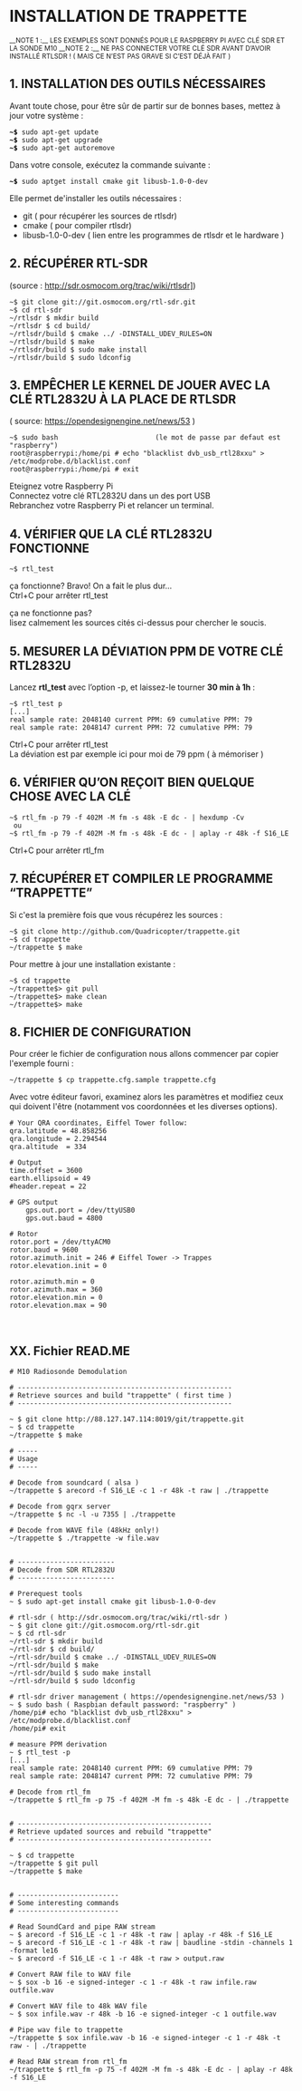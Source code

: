 <code><style type="text/css">
pre code span {
	color: black;
	font-weight: bold;
}
</style>
</code>
# INSTALLATION DE TRAPPETTE  

<small>
__NOTE 1 :__ LES EXEMPLES SONT DONNÉS POUR LE RASPBERRY PI AVEC CLÉ SDR ET LA SONDE M10  
__NOTE 2 :__ NE PAS CONNECTER VOTRE CLÉ SDR AVANT D’AVOIR INSTALLÉ RTLSDR !  ( MAIS CE N’EST PAS GRAVE SI C’EST DÉJÀ FAIT )</small>

## 1.	INSTALLATION DES OUTILS NÉCESSAIRES  

Avant toute chose, pour être sûr de partir sur de bonnes bases, mettez à jour votre système :  
<pre><code><span>~$</span> sudo apt-get update  
<span>~$</span> sudo apt-get upgrade  
<span>~$</span> sudo apt-get autoremove  
</code></pre>
	
Dans votre console, exécutez la commande suivante :  
<pre><code><span>~$</span> sudo aptget install cmake git libusb-1.0-0-dev
</code></pre>

Elle permet de'installer les outils nécessaires :   

* git ( pour récupérer les sources de rtlsdr)
* cmake ( pour compiler rtlsdr)
* libusb-1.0-0-dev ( lien entre les programmes de rtlsdr et le hardware )  


## 2.	RÉCUPÉRER RTL-SDR  

(source : http://sdr.osmocom.org/trac/wiki/rtlsdr])  


	~$ git clone git://git.osmocom.org/rtl-sdr.git
	~$ cd rtl-sdr
	~/rtlsdr $ mkdir build
	~/rtlsdr $ cd build/
	~/rtlsdr/build $ cmake ../ -DINSTALL_UDEV_RULES=ON
	~/rtlsdr/build $ make
	~/rtlsdr/build $ sudo make install
	~/rtlsdr/build $ sudo ldconfig

    
## 3.	EMPÊCHER LE KERNEL DE JOUER AVEC LA CLÉ RTL2832U À LA PLACE DE RTLSDR  

( source: https://opendesignengine.net/news/53 )  

	~$ sudo bash                        (le mot de passe par defaut est "raspberry")  
	root@raspberrypi:/home/pi # echo "blacklist dvb_usb_rtl28xxu" > /etc/modprobe.d/blacklist.conf  
	root@raspberrypi:/home/pi # exit

Eteignez votre Raspberry Pi  
Connectez votre clé RTL2832U dans un des port USB  
Rebranchez votre Raspberry Pi et relancer un terminal.  

## 4.	VÉRIFIER QUE LA CLÉ RTL2832U FONCTIONNE  

	~$ rtl_test

ça fonctionne? Bravo! On a fait le plus dur…  
Ctrl+C pour arrêter rtl_test  

ça ne fonctionne pas?  
lisez calmement les sources cités ci-dessus pour chercher le soucis.

## 5.	MESURER LA DÉVIATION PPM DE VOTRE CLÉ RTL2832U  

Lancez **rtl_test** avec l’option -p, et laissez-le tourner **30 min à 1h** :

	~$ rtl_test p
	[...]
	real sample rate: 2048140 current PPM: 69 cumulative PPM: 79
	real sample rate: 2048147 current PPM: 72 cumulative PPM: 79

Ctrl+C pour arrêter rtl_test  
La déviation est par exemple ici pour moi de 79 ppm ( à mémoriser )  

## 6.	VÉRIFIER QU’ON REÇOIT BIEN QUELQUE CHOSE AVEC LA CLÉ  

	~$ rtl_fm -p 79 -f 402M -M fm -s 48k -E dc - | hexdump -Cv
	 ou 
	~$ rtl_fm -p 79 -f 402M -M fm -s 48k -E dc - | aplay -r 48k -f S16_LE
Ctrl+C pour arrêter rtl_fm 

## 7.	RÉCUPÉRER ET COMPILER LE PROGRAMME “TRAPPETTE”  

Si c'est la première fois que vous récupérez les sources :  

	~$ git clone http://github.com/Quadricopter/trappette.git
	~$ cd trappette
	~/trappette $ make

Pour mettre à jour une installation existante :  

	~$ cd trappette
	~/trappette$> git pull
	~/trappette$> make clean
	~/trappette$> make

## 8.	FICHIER DE CONFIGURATION  

Pour créer le fichier de configuration nous allons commencer par copier l'exemple fourni :  

	~/trappette $ cp trappette.cfg.sample trappette.cfg

Avec votre éditeur favori, examinez alors les paramètres et modifiez ceux qui doivent l'être (notamment vos coordonnées et les diverses options).  


	# Your QRA coordinates, Eiffel Tower follow:
	qra.latitude = 48.858256
	qra.longitude = 2.294544
	qra.altitude  = 334
	
	# Output
	time.offset = 3600
	earth.ellipsoid = 49
	#header.repeat = 22
	
	# GPS output
    	gps.out.port = /dev/ttyUSB0
    	gps.out.baud = 4800

	# Rotor
	rotor.port = /dev/ttyACM0
	rotor.baud = 9600
	rotor.azimuth.init = 246 # Eiffel Tower -> Trappes
	rotor.elevation.init = 0

	rotor.azimuth.min = 0
	rotor.azimuth.max = 360
	rotor.elevation.min = 0
	rotor.elevation.max = 90
 
 ## XX. Fichier READ.ME  
 
    # M10 Radiosonde Demodulation

    # -----------------------------------------------------
    # Retrieve sources and build "trappette" ( first time )
    # -----------------------------------------------------

    ~ $ git clone http://88.127.147.114:8019/git/trappette.git
    ~ $ cd trappette
    ~/trappette $ make

    # -----
    # Usage
    # -----

    # Decode from soundcard ( alsa )
    ~/trappette $ arecord -f S16_LE -c 1 -r 48k -t raw | ./trappette

    # Decode from gqrx server
    ~/trappette $ nc -l -u 7355 | ./trappette

    # Decode from WAVE file (48kHz only!)
    ~/trappette $ ./trappette -w file.wav


    # ------------------------
    # Decode from SDR RTL2832U
    # ------------------------

    # Prerequest tools
    ~ $ sudo apt-get install cmake git libusb-1.0-0-dev

    # rtl-sdr ( http://sdr.osmocom.org/trac/wiki/rtl-sdr )
    ~ $ git clone git://git.osmocom.org/rtl-sdr.git
    ~ $ cd rtl-sdr
    ~/rtl-sdr $ mkdir build
    ~/rtl-sdr $ cd build/
    ~/rtl-sdr/build $ cmake ../ -DINSTALL_UDEV_RULES=ON
    ~/rtl-sdr/build $ make
    ~/rtl-sdr/build $ sudo make install
    ~/rtl-sdr/build $ sudo ldconfig

    # rtl-sdr driver management ( https://opendesignengine.net/news/53 )
    ~ $ sudo bash ( Raspbian default password: "raspberry" )
    /home/pi# echo "blacklist dvb_usb_rtl28xxu" > /etc/modprobe.d/blacklist.conf
    /home/pi# exit

    # measure PPM derivation
    ~ $ rtl_test -p
    [...]
    real sample rate: 2048140 current PPM: 69 cumulative PPM: 79
    real sample rate: 2048147 current PPM: 72 cumulative PPM: 79

    # Decode from rtl_fm
    ~/trappette $ rtl_fm -p 75 -f 402M -M fm -s 48k -E dc - | ./trappette


    # ------------------------------------------------
    # Retrieve updated sources and rebuild "trappette"
    # ------------------------------------------------

    ~ $ cd trappette
    ~/trappette $ git pull
    ~/trappette $ make


    # -------------------------
    # Some interesting commands
    # -------------------------

    # Read SoundCard and pipe RAW stream
    ~ $ arecord -f S16_LE -c 1 -r 48k -t raw | aplay -r 48k -f S16_LE
    ~ $ arecord -f S16_LE -c 1 -r 48k -t raw | baudline -stdin -channels 1 -format le16
    ~ $ arecord -f S16_LE -c 1 -r 48k -t raw > output.raw

    # Convert RAW file to WAV file
    ~ $ sox -b 16 -e signed-integer -c 1 -r 48k -t raw infile.raw outfile.wav

    # Convert WAV file to 48k WAV file
    ~ $ sox infile.wav -r 48k -b 16 -e signed-integer -c 1 outfile.wav

    # Pipe wav file to trappette
    ~/trappette $ sox infile.wav -b 16 -e signed-integer -c 1 -r 48k -t raw - | ./trappette

    # Read RAW stream from rtl_fm
    ~/trappette $ rtl_fm -p 75 -f 402M -M fm -s 48k -E dc - | aplay -r 48k -f S16_LE

